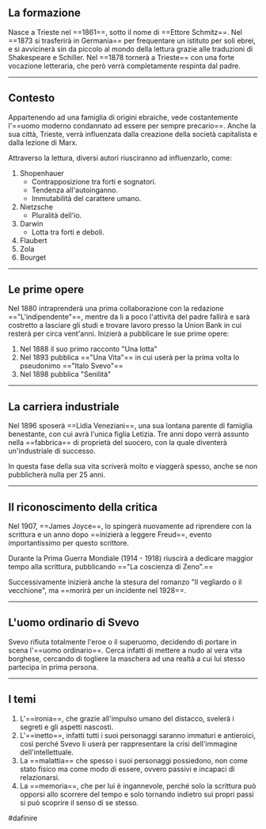 ## La formazione

Nasce a Trieste nel ==1861==, sotto il nome di ==Ettore Schmitz==.
Nel ==1873 si trasferirà in Germania== per frequentare un istituto per soli ebrei, e si avvicinerà sin da piccolo al mondo della lettura grazie alle traduzioni di Shakespeare e Schiller.
Nel ==1878 tornerà a Trieste== con una forte vocazione letteraria, che però verrà completamente respinta dal padre.

---

## Contesto

Appartenendo ad una famiglia di origini ebraiche, vede costantemente l'==uomo moderno condannato ad essere per sempre precario==.
Anche la sua città, Trieste, verrà influenzata dalla creazione della società capitalista e dalla lezione di Marx.

Attraverso la lettura, diversi autori riusciranno ad influenzarlo, come:
1. Shopenhauer
	- Contrapposizione tra forti e sognatori.
	- Tendenza all'autoinganno.
	- Immutabilità del carattere umano.
2. Nietzsche 
	- Pluralità dell'io.
3. Darwin
	- Lotta tra forti e deboli.
4. Flaubert
5. Zola
6. Bourget

---

## Le prime opere

Nel 1880 intraprenderà una prima collaborazione con la redazione =="L'indipendente"==, mentre da li a poco l'attività del padre fallirà e sarà costretto a lasciare gli studi e trovare lavoro presso la Union Bank in cui resterà per circa vent'anni.
Inizierà a pubblicare le sue prime opere:
1. Nel 1888 il suo primo racconto "Una lotta"
2. Nel 1893 pubblica =="Una Vita"== in cui userà per la prima volta lo pseudonimo =="Italo Svevo"==
3. Nel 1898 pubblica "Senilità" 

---

## La carriera industriale

Nel 1896 sposerà ==Lidia Veneziani==, una sua lontana parente di famiglia benestante, con cui avrà l'unica figlia Letizia.
Tre anni dopo verrà assunto nella ==fabbrica== di proprietà del suocero, con la quale diventerà un'industriale di successo.

In questa fase della sua vita scriverà molto e viaggerà spesso, anche se non pubblicherà nulla per 25 anni.

---

## Il riconoscimento della critica

Nel 1907, ==James Joyce==, lo spingerà nuovamente ad riprendere con la scrittura e un anno dopo ==inizierà a leggere Freud==, evento importantissimo per questo scrittore.

Durante la Prima Guerra Mondiale (1914 - 1918) riuscirà a dedicare maggior tempo alla scrittura, pubblicando =="La coscienza di Zeno".==

Successivamente inizierà anche la stesura del romanzo "Il vegliardo o il vecchione", ma ==morirà per un incidente nel 1928==.

---

## L'uomo ordinario di Svevo

Svevo rifiuta totalmente l'eroe o il superuomo, decidendo di portare in scena l'==uomo ordinario==.
Cerca infatti di mettere a nudo al vera vita borghese, cercando di togliere la maschera ad una realtà a cui lui stesso partecipa in prima persona.

---

## I temi

1. L'==ironia==, che grazie all'impulso umano del distacco, svelerà i segreti e gli aspetti nascosti.
2. L'==inetto==, infatti tutti i suoi personaggi saranno immaturi e antieroici, così perché Svevo li userà per rappresentare la crisi dell'immagine dell'intellettuale.
3. La ==malattia== che spesso i suoi personaggi possiedono, non come stato fisico ma come modo di essere, ovvero passivi e incapaci di relazionarsi.
4. La ==memoria==, che per lui è ingannevole, perché solo la scrittura può opporsi allo scorrere del tempo e solo tornando indietro sui propri passi si può scoprire il senso di se stesso.

#dafinire 


